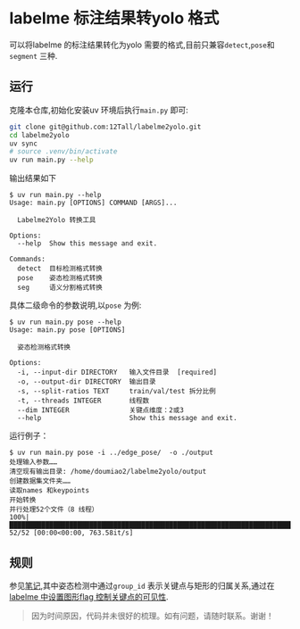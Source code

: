 # labelme 标注结果转yolo 格式  

可以将labelme 的标注结果转化为yolo 需要的格式,目前只兼容`detect`,`pose`和`segment` 三种.  

## 运行  
克隆本仓库,初始化安装uv 环境后执行`main.py` 即可:  
```bash  
git clone git@github.com:12Tall/labelme2yolo.git  
cd labelme2yolo  
uv sync  
# source .venv/bin/activate
uv run main.py --help
```
输出结果如下
```console
$ uv run main.py --help
Usage: main.py [OPTIONS] COMMAND [ARGS]...

  Labelme2Yolo 转换工具

Options:
  --help  Show this message and exit.

Commands:
  detect  目标检测格式转换
  pose    姿态检测格式转换
  seg     语义分割格式转换
```

具体二级命令的参数说明,以`pose` 为例:  
```console
$ uv run main.py pose --help
Usage: main.py pose [OPTIONS]

  姿态检测格式转换

Options:
  -i, --input-dir DIRECTORY   输入文件目录  [required]
  -o, --output-dir DIRECTORY  输出目录
  -s, --split-ratios TEXT     train/val/test 拆分比例
  -t, --threads INTEGER       线程数
  --dim INTEGER               关键点维度：2或3
  --help                      Show this message and exit.
```

运行例子：  
```console
$ uv run main.py pose -i ../edge_pose/  -o ./output
处理输入参数……
清空现有输出目录: /home/doumiao2/labelme2yolo/output
创建数据集文件夹……
读取names 和keypoints
开始转换
并行处理52个文件（8 线程）
100%|███████████████████████████████████████████████████████████████████████████████████████████████████████████████| 52/52 [00:00<00:00, 763.58it/s]
```

## 规则  
参见[笔记](https://12tall.github.io/2025/09/09/yolo-overview/#%E6%95%B0%E6%8D%AE%E9%9B%86),其中姿态检测中通过`group_id` 表示关键点与矩形的归属关系,通过在[labelme 中设置图形flag 控制关键点的可见性](https://12tall.github.io/2025/09/09/yolo-overview/#labelme).  

> 因为时间原因，代码并未很好的梳理。如有问题，请随时联系。谢谢！